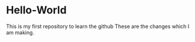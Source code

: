 # Hello-World
This is my first repository to learn the github
These are the changes which I am making.
